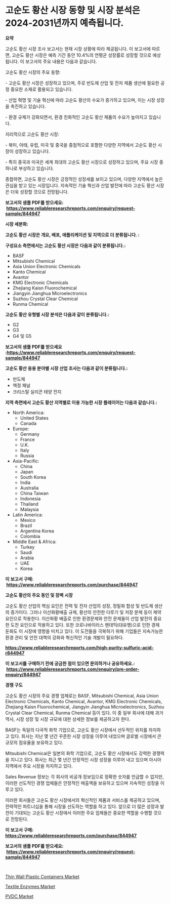 <p><h1>고순도 황산 시장 동향 및 시장 분석은 2024-2031년까지 예측됩니다.</h1></p><p><strong>요약</strong></p>
<p><p>고순도 황산 시장 조사 보고서는 현재 시장 상황에 따라 제공됩니다. 이 보고서에 따르면, 고순도 황산 시장은 예측 기간 동안 10.4%의 연평균 성장률로 성장할 것으로 예상됩니다. 이 보고서의 주요 내용은 다음과 같습니다.</p><p>고순도 황산 시장의 주요 동향:</p><p>- 고순도 황산 시장은 성장하고 있으며, 주로 반도체 산업 및 전자 제품 생산에 필요한 공정 중요한 소재로 활용되고 있습니다.</p><p>- 산업 혁명 및 기술 혁신에 따라 고순도 황산의 수요가 증가하고 있으며, 이는 시장 성장을 촉진하고 있습니다.</p><p>- 환경 규제가 강화되면서, 환경 친화적인 고순도 황산 제품의 수요가 높아지고 있습니다.</p><p>지리적으로 고순도 황산 시장:</p><p>- 북미, 아태, 유럽, 미국 및 중국을 중점적으로 포함한 다양한 지역에서 고순도 황산 시장이 성장하고 있습니다.</p><p>- 특히 중국과 미국은 세계 최대의 고순도 황산 시장으로 성장하고 있으며, 주요 시장 중 하나로 부상하고 있습니다.</p><p>종합하면, 고순도 황산 시장은 긍정적인 성장세를 보이고 있으며, 다양한 지역에서 높은 관심을 받고 있는 시장입니다. 지속적인 기술 혁신과 산업 발전에 따라 고순도 황산 시장은 더욱 성장할 것으로 전망됩니다.</p></p>
<p><strong>보고서의 샘플 PDF를 받으세요: &nbsp;<a href="https://www.reliableresearchreports.com/enquiry/request-sample/844947">https://www.reliableresearchreports.com/enquiry/request-sample/844947</a></strong></p>
<p><strong>시장 세분화:</strong></p>
<p><strong> 고순도 황산 시장은 개요, 배포, 애플리케이션 및 지역으로 더 분류됩니다. :</strong></p>
<p><strong>구성요소 측면에서는 고순도 황산 시장은 다음과 같이 분류됩니다.:</strong></p>
<p><ul><li>BASF</li><li>Mitsubishi Chemical</li><li>Asia Union Electronic Chemicals</li><li>Kanto Chemical</li><li>Avantor</li><li>KMG Electronic Chemicals</li><li>Zhejiang Kaisn Fluorochemical</li><li>Jiangyin Jianghua Microelectronics</li><li>Suzhou Crystal Clear Chemical</li><li>Runma Chemical</li></ul></p>
<p><strong> 고순도 황산 유형별 시장 분석은 다음과 같이 분류됩니다.:</strong></p>
<p><ul><li>G2</li><li>G3</li><li>G4 및 G5</li></ul></p>
<p><strong>보고서의 샘플 PDF를 받으세요 :<a href="https://www.reliableresearchreports.com/enquiry/request-sample/844947">https://www.reliableresearchreports.com/enquiry/request-sample/844947</a></strong></p>
<p><strong> 고순도 황산 응용 분야별 시장 산업 조사는 다음과 같이 분류됩니다.:</strong></p>
<p><ul><li>반도체</li><li>액정 패널</li><li>크리스탈 실리콘 태양 전지</li></ul></p>
<p><strong>지역 측면에서 고순도 황산 지역별로 이용 가능한 시장 플레이어는 다음과 같습니다.:</strong></p>
<p><ul>
    <li>
        North America:
        <ul>
            <li>United States</li>
            <li>Canada</li>
        </ul>
    </li>
    <li>
        Europe:
        <ul>
            <li>Germany</li>
            <li>France</li>
            <li>U.K.</li>
            <li>Italy</li>
            <li>Russia</li>
        </ul>
    </li>
    <li>
        Asia-Pacific:
        <ul>
            <li>China</li>
            <li>Japan</li>
            <li>South Korea</li>
            <li>India</li>
            <li>Australia</li>
            <li>China Taiwan</li>
            <li>Indonesia</li>
            <li>Thailand</li>
            <li>Malaysia</li>
        </ul>
    </li>
    <li>
        Latin America:
        <ul>
            <li>Mexico</li>
            <li>Brazil</li>
            <li>Argentina Korea</li>
            <li>Colombia</li>
        </ul>
    </li>
    <li>
        Middle East & Africa:
        <ul>
            <li>Turkey</li>
            <li>Saudi</li>
            <li>Arabia</li>
            <li>UAE</li>
            <li>Korea</li>
        </ul>
    </li>
    </ul></p>
<p><strong>이 보고서 구매: &nbsp;<a href="https://www.reliableresearchreports.com/purchase/844947">https://www.reliableresearchreports.com/purchase/844947</a></strong></p>
<p><strong>고순도 황산의 주요 동인 및 장벽 시장</strong></p>
<p><p>고순도 황산 산업의 핵심 요인은 전력 및 전자 산업의 성장, 정밀화 합성 및 반도체 생산의 증가이다. 그러나 이산화황배출 규제, 황산의 안전한 다루기 및 저장 문제 등이 제약 요인으로 작용한다. 이산화황 배출로 인한 환경문제와 안전 문제들이 산업 발전의 중요한 도전 요인으로 작용하고 있다. 또한 코로나바이러스 팬데믹(대유행)으로 인한 경제 둔화도 이 시장에 영향을 미치고 있다. 이 도전들을 극복하기 위해 기업들은 지속가능한 환경 관리 및 안전 대책의 강화와 혁신적인 기술 개발이 필요하다.</p></p>
<p><strong><a href="https://www.reliableresearchreports.com/high-purity-sulfuric-acid-r844947">https://www.reliableresearchreports.com/high-purity-sulfuric-acid-r844947</a></strong></p>
<p><strong>이 보고서를 구매하기 전에 궁금한 점이 있으면 문의하거나 공유하세요.: &nbsp;<a href="https://www.reliableresearchreports.com/enquiry/pre-order-enquiry/844947">https://www.reliableresearchreports.com/enquiry/pre-order-enquiry/844947</a></strong></p>
<p><strong>경쟁 구도</strong></p>
<p><p>고순도 황산 시장의 주요 경쟁 업체로는 BASF, Mitsubishi Chemical, Asia Union Electronic Chemicals, Kanto Chemical, Avantor, KMG Electronic Chemicals, Zhejiang Kaisn Fluorochemical, Jiangyin Jianghua Microelectronics, Suzhou Crystal Clear Chemical, Runma Chemical 등이 있다. 이 중 일부 회사에 대해 과거 역사, 시장 성장 및 시장 규모에 대한 상세한 정보를 제공하고자 한다.</p><p>BASF는 독일의 다국적 화학 기업으로, 고순도 황산 시장에서 선두적인 위치를 차지하고 있다. 회사는 지난 몇 년간 꾸준한 시장 성장을 이루어 내었으며 글로벌 시장에서 큰 규모의 점유율을 보유하고 있다.</p><p>Mitsubishi Chemical은 일본의 화학 기업으로, 고순도 황산 시장에서도 강력한 경쟁력을 지니고 있다. 회사는 최근 몇 년간 안정적인 시장 성장을 이루어 내고 있으며 아시아지역에서 주요 시장을 차지하고 있다.</p><p>Sales Revenue 정보는 각 회사의 비공개 정보임으로 정확한 숫자를 언급할 수 없지만, 이러한 선도적인 경쟁 업체들은 안정적인 매출액을 보유하고 있으며 지속적인 성장을 이루고 있다.</p><p>이러한 회사들은 고순도 황산 시장에서의 혁신적인 제품과 서비스를 제공하고 있으며, 전략적인 파트너십을 통해 시장을 선도하는 역할을 하고 있다. 앞으로 더 많은 성장과 발전이 기대되는 고순도 황산 시장에서 이러한 주요 업체들은 중요한 역할을 수행할 것으로 전망된다.</p></p>
<p><strong>이 보고서 구매: &nbsp; <a href="https://www.reliableresearchreports.com/purchase/844947">https://www.reliableresearchreports.com/purchase/844947</a></strong></p>
<p><strong>보고서의 샘플 PDF를 받으세요: &nbsp;<a href="https://www.reliableresearchreports.com/enquiry/request-sample/844947">https://www.reliableresearchreports.com/enquiry/request-sample/844947</a></strong><strong></strong></p>
<p>&nbsp;</p>
<p><p><a href="https://issuu.com/reportprime-2/docs/thin-wall-plastic-containers-market-size-2030.pptx">Thin Wall Plastic Containers Market</a></p><p><a href="https://issuu.com/reportprime-2/docs/textile-enzymes-market-size-2030.pptx">Textile Enzymes Market</a></p><p><a href="https://sudsy-motorcycle-bbc.notion.site/PVDC-Market-Size-Furnishes-Valuable-Information-Encompassing-Market-Share-Market-Trends-and-Projec-857de827c2ed49d78bcd55228c1e3cea">PVDC Market</a></p></p>